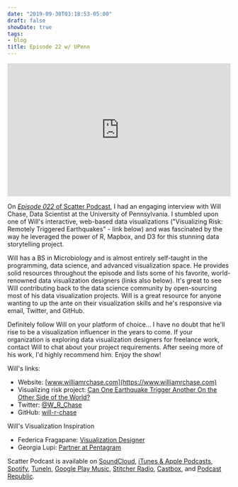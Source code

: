 ```yaml
---
date: "2019-09-30T03:18:53-05:00"
draft: false
showDate: true
tags:
- blog
title: Episode 22 w/ UPenn
---
```


<iframe width="100%" height="300" scrolling="no" frameborder="no" allow="autoplay" src="https://w.soundcloud.com/player/?url=https%3A//api.soundcloud.com/tracks/686840827&color=%23ff5500&auto_play=false&hide_related=false&show_comments=true&show_user=true&show_reposts=false&show_teaser=true&visual=true"></iframe>
<br/>

On [_Episode 022_ of Scatter Podcast](https://soundcloud.com/scatterpodcast/episode-022), I had an engaging interview with Will Chase, Data Scientist at the University of Pennsylvania. I stumbled upon one of Will's interactive, web-based data visualizations ("Visualizing Risk: Remotely Triggered Earthquakes" - link below) and was fascinated by the way he leveraged the power of R, Mapbox, and D3 for this stunning data storytelling project.

Will has a BS in Microbiology and is almost entirely self-taught in the programming, data science, and advanced visualization space. He provides solid resources throughout the episode and lists some of his favorite, world-renowned data visualization designers (links also below). It's great to see Will contributing back to the data science community by open-sourcing most of his data visualization projects. Will is a great resource for anyone wanting to up the ante on their visualization skills and he's responsive via email, Twitter, and GitHub.

Definitely follow Will on your platform of choice... I have no doubt that he'll rise to be a visualization influencer in the years to come. If your organization is exploring data visualization designers for freelance work, contact Will to chat about your project requirements. After seeing more of his work, I'd highly recommend him. Enjoy the show!

Will's links:

* Website: [www.williamrchase.com](https://www.williamrchase.com)
* Visualizing risk project: [Can One Earthquake Trigger Another On the Other Side of the World?](https://will-r-chase.github.io/eq_bw/)
* Twitter: [@W_R_Chase](https://twitter.com/W_R_Chase)
* GitHub: [will-r-chase](https://github.com/will-r-chase)

Will's Visualization Inspiration

* Federica Fragapane: [Visualization Designer](https://www.behance.net/FedericaFragapane)
* Georgia Lupi: [Partner at Pentagram](https://www.pentagram.com/about/giorgia-lupi)

Scatter Podcast is available on [SoundCloud](https://soundcloud.com/scatterpodcast), [iTunes & Apple Podcasts](https://podcasts.apple.com/us/podcast/scatter-podcast/id1458544194), [Spotify](https://open.spotify.com/show/64UpJwByrdsrLSYObuEeHx?si=n_UlBzrYQv6ptBjeXfSOsw), [TuneIn](https://tunein.com/podcasts/Business--Economics-Podcasts/Scatter-Podcast-p1216105/), [Google Play Music](https://playmusic.app.goo.gl/?ibi=com.google.PlayMusic&isi=691797987&ius=googleplaymusic&apn=com.google.android.music&link=https://play.google.com/music/m/Iqayzaqkmvhu5op3yehzbj5bus4?t%3DScatter_Podcast%26pcampaignid%3DMKT-na-all-co-pr-mu-pod-16), [Stitcher Radio](https://www.stitcher.com/podcast/scatter-podcast/httpssoundcloudcomscatterpodcast), [Castbox](https://castbox.fm/channel/id2083174), and [Podcast Republic](https://www.podcastrepublic.net/podcast/1458544194).